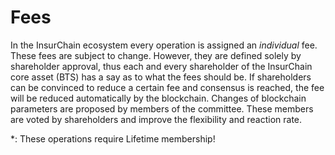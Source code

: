 # Fees

In the InsurChain ecosystem every operation is assigned an *individual* fee.
These fees are subject to change. However, they are defined solely by
shareholder approval, thus each and every shareholder of the InsurChain core
asset (BTS) has a say as to what the fees should be. If shareholders can be
convinced to reduce a certain fee and consensus is reached, the fee will be
reduced automatically by the blockchain. Changes of blockchain parameters are
proposed by members of the committee. These members are voted by shareholders
and improve the flexibility and reaction rate.

\*: These operations require Lifetime membership!
